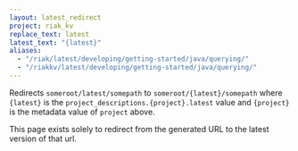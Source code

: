 ```yaml
---
layout: latest_redirect
project: riak_kv
replace_text: latest
latest_text: "{latest}"
aliases:
  - "/riak/latest/developing/getting-started/java/querying/"
  - "/riakkv/latest/developing/getting-started/java/querying/"
---
```


Redirects `someroot/latest/somepath` to `someroot/{latest}/somepath` 
where `{latest}` is the `project_descriptions.{project}.latest` value
and `{project}` is the metadata value of `project` above.

This page exists solely to redirect from the generated URL to the latest version of
that url.


